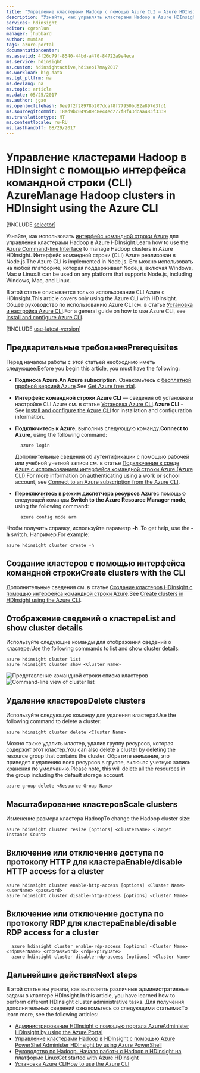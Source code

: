 ```yaml
---
title: "Управление кластерами Hadoop с помощью Azure CLI — Azure HDInsight | Документы Майкрософт"
description: "Узнайте, как управлять кластерами Hadoop в Azure HDInsight с помощью интерфейса командной строки Azure. Azure CLI работает в Windows, Mac и Linux."
services: hdinsight
editor: cgronlun
manager: jhubbard
author: mumian
tags: azure-portal
documentationcenter: 
ms.assetid: 4f26c79f-8540-44bd-a470-84722a9e4eca
ms.service: hdinsight
ms.custom: hdinsightactive,hdiseo17may2017
ms.workload: big-data
ms.tgt_pltfrm: na
ms.devlang: na
ms.topic: article
ms.date: 05/25/2017
ms.author: jgao
ms.openlocfilehash: 0ee9f2f28978b207dcaf8f77950bd82a897d3fd1
ms.sourcegitcommit: 18ad9bc049589c8e44ed277f8f43dcaa483f3339
ms.translationtype: MT
ms.contentlocale: ru-RU
ms.lasthandoff: 08/29/2017
---
```

# <a name="manage-hadoop-clusters-in-hdinsight-using-the-azure-cli"></a><span data-ttu-id="6a036-104">Управление кластерами Hadoop в HDInsight с помощью интерфейса командной строки (CLI) Azure</span><span class="sxs-lookup"><span data-stu-id="6a036-104">Manage Hadoop clusters in HDInsight using the Azure CLI</span></span>
[!INCLUDE [selector](../../includes/hdinsight-portal-management-selector.md)]

<span data-ttu-id="6a036-105">Узнайте, как использовать [интерфейс командной строки Azure](../cli-install-nodejs.md) для управления кластерами Hadoop в Azure HDInsight.</span><span class="sxs-lookup"><span data-stu-id="6a036-105">Learn how to use the [Azure Command-line Interface](../cli-install-nodejs.md) to manage Hadoop clusters in Azure HDInsight.</span></span> <span data-ttu-id="6a036-106">Интерфейс командной строки (CLI) Azure реализован в Node.js.</span><span class="sxs-lookup"><span data-stu-id="6a036-106">The Azure CLI is implemented in Node.js.</span></span> <span data-ttu-id="6a036-107">Его можно использовать на любой платформе, которая поддерживает Node.js, включая Windows, Mac и Linux.</span><span class="sxs-lookup"><span data-stu-id="6a036-107">It can be used on any platform that supports Node.js, including Windows, Mac, and Linux.</span></span>

<span data-ttu-id="6a036-108">В этой статье описывается только использование CLI Azure с HDInsight.</span><span class="sxs-lookup"><span data-stu-id="6a036-108">This article covers only using the Azure CLI with HDInsight.</span></span> <span data-ttu-id="6a036-109">Общее руководство по использованию Azure CLI см. в статье [Установка и настройка Azure CLI][azure-command-line-tools].</span><span class="sxs-lookup"><span data-stu-id="6a036-109">For a general guide on how to use Azure CLI, see [Install and configure Azure CLI][azure-command-line-tools].</span></span>

[!INCLUDE [use-latest-version](../../includes/hdinsight-use-latest-cli.md)]

## <a name="prerequisites"></a><span data-ttu-id="6a036-110">Предварительные требования</span><span class="sxs-lookup"><span data-stu-id="6a036-110">Prerequisites</span></span>
<span data-ttu-id="6a036-111">Перед началом работы с этой статьей необходимо иметь следующее:</span><span class="sxs-lookup"><span data-stu-id="6a036-111">Before you begin this article, you must have the following:</span></span>

* <span data-ttu-id="6a036-112">**Подписка Azure**.</span><span class="sxs-lookup"><span data-stu-id="6a036-112">**An Azure subscription**.</span></span> <span data-ttu-id="6a036-113">Ознакомьтесь с [бесплатной пробной версией Azure](https://azure.microsoft.com/documentation/videos/get-azure-free-trial-for-testing-hadoop-in-hdinsight/).</span><span class="sxs-lookup"><span data-stu-id="6a036-113">See [Get Azure free trial](https://azure.microsoft.com/documentation/videos/get-azure-free-trial-for-testing-hadoop-in-hdinsight/).</span></span>
* <span data-ttu-id="6a036-114">**Интерфейс командной строки Azure CLI** — сведения об установке и настройке CLI Azure см. в статье [Установка Azure CLI](../cli-install-nodejs.md).</span><span class="sxs-lookup"><span data-stu-id="6a036-114">**Azure CLI** - See [Install and configure the Azure CLI](../cli-install-nodejs.md) for installation and configuration information.</span></span>
* <span data-ttu-id="6a036-115">**Подключитесь к Azure**, выполнив следующую команду.</span><span class="sxs-lookup"><span data-stu-id="6a036-115">**Connect to Azure**, using the following command:</span></span>
  
        azure login
  
    <span data-ttu-id="6a036-116">Дополнительные сведения об аутентификации с помощью рабочей или учебной учетной записи см. в статье [Подключение к среде Azure с использованием интерфейса командной строки Azure (Azure CLI)](../xplat-cli-connect.md).</span><span class="sxs-lookup"><span data-stu-id="6a036-116">For more information on authenticating using a work or school account, see [Connect to an Azure subscription from the Azure CLI](../xplat-cli-connect.md).</span></span>
* <span data-ttu-id="6a036-117">**Переключитесь в режим диспетчера ресурсов Azure**с помощью следующей команды.</span><span class="sxs-lookup"><span data-stu-id="6a036-117">**Switch to the Azure Resource Manager mode**, using the following command:</span></span>
  
        azure config mode arm

<span data-ttu-id="6a036-118">Чтобы получить справку, используйте параметр **-h** .</span><span class="sxs-lookup"><span data-stu-id="6a036-118">To get help, use the **-h** switch.</span></span>  <span data-ttu-id="6a036-119">Например:</span><span class="sxs-lookup"><span data-stu-id="6a036-119">For example:</span></span>

    azure hdinsight cluster create -h

## <a name="create-clusters-with-the-cli"></a><span data-ttu-id="6a036-120">Создание кластеров с помощью интерфейса командной строки</span><span class="sxs-lookup"><span data-stu-id="6a036-120">Create clusters with the CLI</span></span>
<span data-ttu-id="6a036-121">Дополнительные сведения см. в статье [Создание кластеров HDInsight с помощью интерфейса командной строки Azure](hdinsight-hadoop-create-linux-clusters-azure-cli.md).</span><span class="sxs-lookup"><span data-stu-id="6a036-121">See [Create clusters in HDInsight using the Azure CLI](hdinsight-hadoop-create-linux-clusters-azure-cli.md).</span></span>

## <a name="list-and-show-cluster-details"></a><span data-ttu-id="6a036-122">Отображение сведений о кластере</span><span class="sxs-lookup"><span data-stu-id="6a036-122">List and show cluster details</span></span>
<span data-ttu-id="6a036-123">Используйте следующие команды для отображения сведений о кластере:</span><span class="sxs-lookup"><span data-stu-id="6a036-123">Use the following commands to list and show cluster details:</span></span>

    azure hdinsight cluster list
    azure hdinsight cluster show <Cluster Name>

<span data-ttu-id="6a036-124">![Представление командной строки списка кластеров][image-cli-clusterlisting]</span><span class="sxs-lookup"><span data-stu-id="6a036-124">![Command-line view of cluster list][image-cli-clusterlisting]</span></span>

## <a name="delete-clusters"></a><span data-ttu-id="6a036-125">Удаление кластеров</span><span class="sxs-lookup"><span data-stu-id="6a036-125">Delete clusters</span></span>
<span data-ttu-id="6a036-126">Используйте следующую команду для удаления кластера:</span><span class="sxs-lookup"><span data-stu-id="6a036-126">Use the following command to delete a cluster:</span></span>

    azure hdinsight cluster delete <Cluster Name>

<span data-ttu-id="6a036-127">Можно также удалить кластер, удалив группу ресурсов, которая содержит этот кластер.</span><span class="sxs-lookup"><span data-stu-id="6a036-127">You can also delete a cluster by deleting the resource group that contains the cluster.</span></span> <span data-ttu-id="6a036-128">Обратите внимание, это приведет к удалению всех ресурсов в группе, включая учетную запись хранения по умолчанию.</span><span class="sxs-lookup"><span data-stu-id="6a036-128">Please note, this will delete all the resources in the group including the default storage account.</span></span>

    azure group delete <Resource Group Name>

## <a name="scale-clusters"></a><span data-ttu-id="6a036-129">Масштабирование кластеров</span><span class="sxs-lookup"><span data-stu-id="6a036-129">Scale clusters</span></span>
<span data-ttu-id="6a036-130">Изменение размера кластера Hadoop</span><span class="sxs-lookup"><span data-stu-id="6a036-130">To change the Hadoop cluster size:</span></span>

    azure hdinsight cluster resize [options] <clusterName> <Target Instance Count>


## <a name="enabledisable-http-access-for-a-cluster"></a><span data-ttu-id="6a036-131">Включение или отключение доступа по протоколу HTTP для кластера</span><span class="sxs-lookup"><span data-stu-id="6a036-131">Enable/disable HTTP access for a cluster</span></span>
    azure hdinsight cluster enable-http-access [options] <Cluster Name> <userName> <password>
    azure hdinsight cluster disable-http-access [options] <Cluster Name>

## <a name="enabledisable-rdp-access-for-a-cluster"></a><span data-ttu-id="6a036-132">Включение или отключение доступа по протоколу RDP для кластера</span><span class="sxs-lookup"><span data-stu-id="6a036-132">Enable/disable RDP access for a cluster</span></span>
      azure hdinsight cluster enable-rdp-access [options] <Cluster Name> <rdpUserName> <rdpPassword> <rdpExpiryDate>
      azure hdinsight cluster disable-rdp-access [options] <Cluster Name>


## <a name="next-steps"></a><span data-ttu-id="6a036-133">Дальнейшие действия</span><span class="sxs-lookup"><span data-stu-id="6a036-133">Next steps</span></span>
<span data-ttu-id="6a036-134">В этой статье вы узнали, как выполнять различные административные задачи в кластере HDInsight.</span><span class="sxs-lookup"><span data-stu-id="6a036-134">In this article, you have learned how to perform different HDInsight cluster administrative tasks.</span></span> <span data-ttu-id="6a036-135">Для получения дополнительных сведений ознакомьтесь со следующими статьями:</span><span class="sxs-lookup"><span data-stu-id="6a036-135">To learn more, see the following articles:</span></span>

* <span data-ttu-id="6a036-136">[Администрирование HDInsight с помощью портала Azure][hdinsight-admin-portal]</span><span class="sxs-lookup"><span data-stu-id="6a036-136">[Administer HDInsight by using the Azure Portal][hdinsight-admin-portal]</span></span>
* <span data-ttu-id="6a036-137">[Управление кластерами Hadoop в HDInsight с помощью Azure PowerShell][hdinsight-admin-powershell]</span><span class="sxs-lookup"><span data-stu-id="6a036-137">[Administer HDInsight by using Azure PowerShell][hdinsight-admin-powershell]</span></span>
* <span data-ttu-id="6a036-138">[Руководство по Hadoop. Начало работы с Hadoop в HDInsight на платформе Linux][hdinsight-get-started]</span><span class="sxs-lookup"><span data-stu-id="6a036-138">[Get started with Azure HDInsight][hdinsight-get-started]</span></span>
* <span data-ttu-id="6a036-139">[Установка Azure CLI][azure-command-line-tools]</span><span class="sxs-lookup"><span data-stu-id="6a036-139">[How to use the Azure CLI][azure-command-line-tools]</span></span>

[azure-command-line-tools]: ../cli-install-nodejs.md
[azure-create-storageaccount]:../storage/common/storage-create-storage-account.md
[azure-purchase-options]: http://azure.microsoft.com/pricing/purchase-options/
[azure-member-offers]: http://azure.microsoft.com/pricing/member-offers/
[azure-free-trial]: http://azure.microsoft.com/pricing/free-trial/


[hdinsight-admin-portal]: hdinsight-administer-use-management-portal.md
[hdinsight-admin-powershell]: hdinsight-administer-use-powershell.md
[hdinsight-get-started]: hdinsight-hadoop-linux-tutorial-get-started.md

[image-cli-account-download-import]: ./media/hdinsight-administer-use-command-line/HDI.CLIAccountDownloadImport.png
[image-cli-clustercreation]: ./media/hdinsight-administer-use-command-line/HDI.CLIClusterCreation.png
[image-cli-clustercreation-config]: ./media/hdinsight-administer-use-command-line/HDI.CLIClusterCreationConfig.png
[image-cli-clusterlisting]: ./media/hdinsight-administer-use-command-line/command-line-list-of-clusters.png "Отображение кластеров"
